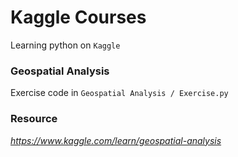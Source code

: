 # Kaggle Courses
  Learning python on `Kaggle`

### Geospatial Analysis
  
  Exercise code in `Geospatial Analysis / Exercise.py`

### Resource
_https://www.kaggle.com/learn/geospatial-analysis_
